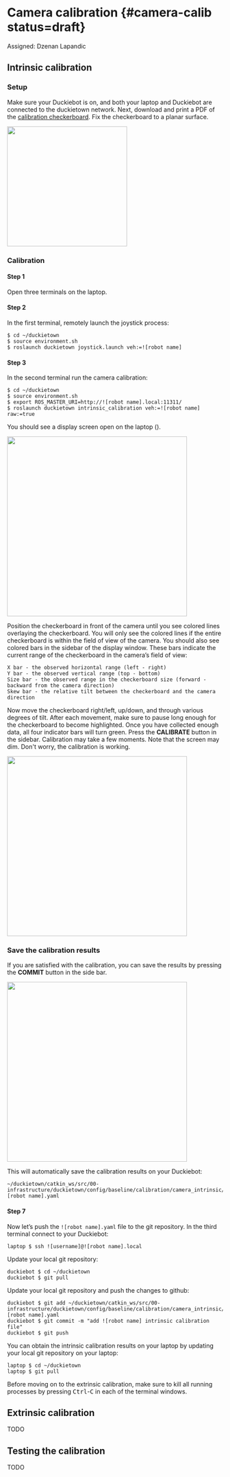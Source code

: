 # Camera calibration {#camera-calib status=draft}

Assigned: Dzenan Lapandic


<div class='requirements' markdown='1'>


</div>

## Intrinsic calibration

### Setup

Make sure your Duckiebot is on, and both your laptop and Duckiebot are connected to the duckietown network. Next, download and print a PDF of the [calibration checkerboard](https://drive.google.com/open?id=0B1iMTx9IcQVwN2pEcXE4RUF1VVk). Fix the checkerboard to a planar surface.


<div figure-id="fig:calibration_checkerboard" figure-caption="">
     <img src="calibration_checkerboard.png" style='width: 20em'/>
</div>

### Calibration

#### Step 1

Open three terminals on the laptop.

#### Step 2

In the first terminal, remotely launch the joystick process:

    $ cd ~/duckietown
    $ source environment.sh
    $ roslaunch duckietown joystick.launch veh:=![robot name]

#### Step 3

In the second terminal run the camera calibration:

    $ cd ~/duckietown
    $ source environment.sh
    $ export ROS_MASTER_URI=http://![robot name].local:11311/
    $ roslaunch duckietown intrinsic_calibration veh:=![robot name] raw:=true

You should see a display screen open on the laptop ([](#fig:intrinsic_callibration_pre)).

<div figure-id="fig:intrinsic_callibration_pre" figure-caption="">
     <img src="intrinsic_callibration_pre.png" style='width: 30em'/>
</div>

Position the checkerboard in front of the camera until you see colored lines overlaying the checkerboard. You will only see the colored lines if the entire checkerboard is within the field of view of the camera. You should also see colored bars in the sidebar of the display window. These bars indicate the current range of the checkerboard in the camera’s field of view:

    X bar - the observed horizontal range (left - right)
    Y bar - the observed vertical range (top - bottom)
    Size bar - the observed range in the checkerboard size (forward - backward from the camera direction)
    Skew bar - the relative tilt between the checkerboard and the camera direction

Now move the checkerboard right/left, up/down, and through various degrees of tilt. After each movement, make sure to pause long enough for the checkerboard to become highlighted. Once you have collected enough data, all four indicator bars will turn green. Press the **CALIBRATE** button in the sidebar. Calibration may take a few moments. Note that the screen may dim. Don't worry, the calibration is working.

<div figure-id="fig:intrinsic_calibration_calibratestep" figure-caption="">
     <img src="intrinsic_calibration_calibratestep.png" style='width: 30em'/>
</div>

### Save the calibration results

If you are satisfied with the calibration, you can save the results by pressing the **COMMIT** button in the side bar.

<div figure-id="fig:intrinsic_calibration_commit" figure-caption="">
     <img src="intrinsic_calibration_commit.png" style='width: 30em'/>
</div>

This will automatically save the calibration results on your Duckiebot:

    ~/duckietown/catkin_ws/src/00-infrastructure/duckietown/config/baseline/calibration/camera_intrinsic/![robot name].yaml

#### Step 7

Now let’s push the `![robot name].yaml` file to the git repository. In the third terminal connect to your Duckiebot:

    laptop $ ssh ![username]@![robot name].local

Update your local git repository:

    duckiebot $ cd ~/duckietown
    duckiebot $ git pull

Update your local git repository and push the changes to github:

    duckiebot $ git add ~/duckietown/catkin_ws/src/00-infrastructure/duckietown/config/baseline/calibration/camera_intrinsic/![robot name].yaml
    duckiebot $ git commit -m "add ![robot name] intrinsic calibration file"
    duckiebot $ git push

You can obtain the intrinsic calibration results on your laptop by updating your local git repository on your laptop:

    laptop $ cd ~/duckietown
    laptop $ git pull

Before moving on to the extrinsic calibration, make sure to kill all running processes by pressing <kbd>Ctrl</kbd>-<kbd>C</kbd> in each of the terminal windows.

## Extrinsic calibration

TODO 

## Testing the calibration

TODO